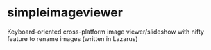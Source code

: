# simpleimageviewer
Keyboard-oriented cross-platform image viewer/slideshow with nifty feature to rename images (written in Lazarus)
